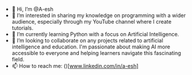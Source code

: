 - 👋 Hi, I’m @A-esh
- 👀 I’m interested in sharing my knowledge on programming with a wider audience, especially through my YouTube channel where I create tutorials.
- 🌱 I’m currently learning Python with a focus on Artificial Intelligence.
- 💞️ I’m looking to collaborate on any projects related to artificial intelligence and education. I'm passionate about making AI more accessible to everyone and helping learners navigate this fascinating field.
- 📫 How to reach me: ()[www.linkedin.com/in/a-esh]

<!---
A-esh/A-esh is a ✨ special ✨ repository because its `README.md` (this file) appears on your GitHub profile.
You can click the Preview link to take a look at your changes.
--->
